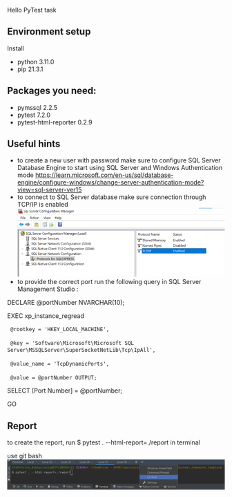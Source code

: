 Hello PyTest task

## Environment setup

Install  
- python  3.11.0
- pip  21.3.1

## Packages you need:
- pymssql 2.2.5
- pytest 7.2.0
- pytest-html-reporter 0.2.9

## Useful hints
- to create a new user with password make sure to configure SQL Server Database Engine to start using SQL Server and Windows Authentication mode
https://learn.microsoft.com/en-us/sql/database-engine/configure-windows/change-server-authentication-mode?view=sql-server-ver15
- to connect to SQL Server database make sure connection through TCP/IP is enabled
![img.png](img.png)
- to provide the correct port run the following query in  SQL Server Management Studio :  

DECLARE @portNumber NVARCHAR(10);

EXEC xp_instance_regread

     @rootkey = 'HKEY_LOCAL_MACHINE',

     @key = 'Software\Microsoft\Microsoft SQL Server\MSSQLServer\SuperSocketNetLib\Tcp\IpAll',

     @value_name = 'TcpDynamicPorts',

     @value = @portNumber OUTPUT;

SELECT [Port Number] = @portNumber;

GO

## Report

to create the report, run $ pytest . --html-report=./report
in terminal

use git bash
![img_2.png](img_2.png)

